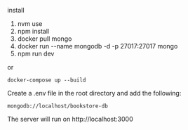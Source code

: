 install

1. nvm use
2. npm install
3. docker pull mongo
4. docker run --name mongodb -d -p 27017:27017 mongo
5. npm run dev

or

```
docker-compose up --build
```

Create a .env file in the root directory and add the following:

```
mongodb://localhost/bookstore-db
```

The server will run on http://localhost:3000